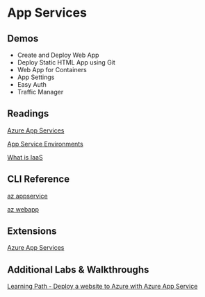 # App Services

## Demos

- Create and Deploy Web App
- Deploy Static HTML App using Git
- Web App for Containers
- App Settings
- Easy Auth
- Traffic Manager

## Readings

[Azure App Services](https://docs.microsoft.com/en-us/azure/app-service/)

[App Service Environments](https://docs.microsoft.com/en-us/azure/app-service/environment/intro)

[What is IaaS](https://azure.microsoft.com/en-us/overview/what-is-azure/iaas/#products)

## CLI Reference

[az appservice](https://docs.microsoft.com/en-us/cli/azure/appservice?view=azure-cli-latest)

[az webapp](https://docs.microsoft.com/en-us/cli/azure/webapp?view=azure-cli-latest)

## Extensions

[Azure App Services](https://marketplace.visualstudio.com/items?itemName=ms-azuretools.vscode-azureappservice)

## Additional Labs & Walkthroughs

[Learning Path - Deploy a website to Azure with Azure App Service](https://docs.microsoft.com/en-us/learn/paths/deploy-a-website-with-azure-app-service/)
